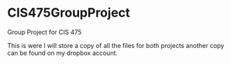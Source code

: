 # CIS475GroupProject
Group Project for CIS 475

This is were I will store a copy of all the files for both projects another copy can be found on my dropbox account.
